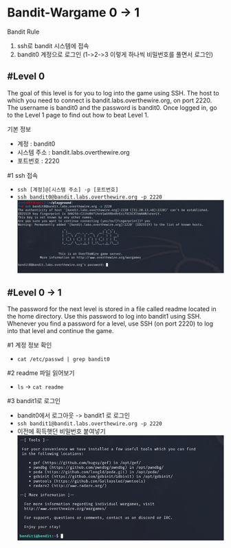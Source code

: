 <h1>Bandit-Wargame 0 -> 1 </h1>

Bandit Rule
1. ssh로 bandit 시스템에 접속
2. bandit0 계정으로 로그인 (1->2->3 이렇게 하나씩 비밀번호를 풀면서 로그인)

<h2>#Level 0</h2>
The goal of this level is for you to log into the game using SSH. The host to which you need to connect is bandit.labs.overthewire.org, on port 2220. The username is bandit0 and the password is bandit0. Once logged in, go to the Level 1 page to find out how to beat Level 1.

기본 정보
 - 계정 : bandit0
 - 시스템 주소 : bandit.labs.overthewire.org
 - 포트번호 : 2220

#1 ssh 접속
 - `ssh [계정]@[시스템 주소] -p [포트번호]`
 - `ssh bandit0@bandit.labs.overthewire.org -p 2220`
![이미지](/assets/bandit/1.png)


<h2>#Level 0 -> 1</h2>
The password for the next level is stored in a file called readme located in the home directory. Use this password to log into bandit1 using SSH. Whenever you find a password for a level, use SSH (on port 2220) to log into that level and continue the game.

#1 계정 정보 확인
 - `cat /etc/passwd | grep bandit0`

#2 readme 파일 읽어보기
 - `ls` -> `cat readme`

#3 bandit1로 로그인
 - bandit0에서 로그아웃 -> bandit1 로 로그인
 - `ssh bandit1@bandit.labs.overthewire.org -p 2220`
 - 이전에 획득햇던 비밀번호 붙여넣기
![이미지](/assets/bandit/2.png)